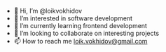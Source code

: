 - 👋 Hi, I’m @loikvokhidov
- 👀 I’m interested in software development
- 🌱 I’m currently learning frontend development
- 💞️ I’m looking to collaborate on interesting projects
- 📫 How to reach me loik.vokhidov@gmail.com

<!---
loikvokhidov/loikvokhidov is a ✨ special ✨ repository because its `README.md` (this file) appears on your GitHub profile.
You can click the Preview link to take a look at your changes.
--->
